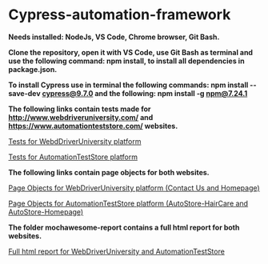 # Cypress-automation-framework

**Needs installed: NodeJs, VS Code, Chrome browser, Git Bash.**

**Clone the repository, open it with VS Code, use Git Bash as terminal and use the following command: npm install, to install all dependencies in package.json.**

**To install Cypress use in terminal the following commands: npm install --save-dev cypress@9.7.0 and the following: npm install -g npm@7.24.1**

**The following links contain tests made for http://www.webdriveruniversity.com/ and https://www.automationteststore.com/ websites.**

[Tests for WebdDriverUniversity platform ](/cypress/integration/webdriver-uni/)

[Tests for AutomationTestStore platform ](/cypress/integration/automation-test-store/)

**The following links contain page objects for both websites.**

[Page Objects for WebDriverUniversity platform (Contact Us and Homepage) ](/cypress/support/pageObjects/webdriver-uni)

[Page Objects for AutomationTestStore platform (AutoStore-HairCare and AutoStore-Homepage) ](/cypress/support/pageObjects/automation-test-store)


**The folder mochawesome-report contains a full html report for both websites.**

[Full html report for WebDriverUniversity and AutomationTestStore](/mochawesome-report)
